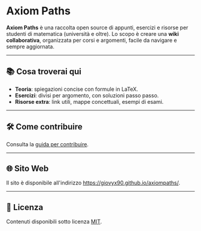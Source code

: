 # Axiom Paths

**Axiom Paths** è una raccolta open source di appunti, esercizi e risorse per studenti di matematica (università e oltre).
Lo scopo è creare una **wiki collaborativa**, organizzata per corsi e argomenti, facile da navigare e sempre aggiornata.

---

## 📚 Cosa troverai qui
- **Teoria**: spiegazioni concise con formule in LaTeX.
- **Esercizi**: divisi per argomento, con soluzioni passo passo.
- **Risorse extra**: link utili, mappe concettuali, esempi di esami.

---

## 🛠 Come contribuire
Consulta la [guida per contribuire](CONTRIBUTING.md).

---

## 🌐 Sito Web
Il sito è disponibile all'indirizzo https://giovyx90.github.io/axiompaths/.

---

## 📜 Licenza
Contenuti disponibili sotto licenza [MIT](LICENSE).
